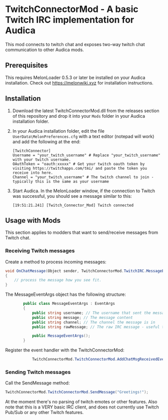 # TwitchConnectorMod - A basic Twitch IRC implementation for Audica



This mod connects to twitch chat and exposes two-way twitch chat communication to other Audica mods. 



## Prerequisites

This requires MelonLoader 0.5.3 or later be installed on your Audica installation.  Check out https://melonwiki.xyz for installation instructions. 

## Installation

1. Download the latest TwitchConnectorMod.dll from the releases section of this repository and drop it into your `Mods` folder in your Audica installation folder.

2. In your Audica installation folder, edit the file `UserData\MelonPreferences.cfg` with a text editor (notepad will work) and add the following at the end:

   ```
   [TwitchConnector]
   Username = "your_twitch_username" # Replace "your_twitch_username" with your twitch username.
   OAuthToken = "oauth:xxxxx" # Get your twitch oauth token by visiting https://twitchapps.com/tmi/ and paste the token you receive into here.
   Channel = "your_twitch_username" # The twitch channel to join - typically this is the same as your username
   
   ```

3. Start Audica.  In the MelonLoader window, if the connection to Twitch was successful, you should see a message similar to this: 

   ```
   [19:51:21.241] [Twitch_Connector_Mod] Twitch connected
   ```

   

## Usage with Mods

This section applies to modders that want to send/receive messages from Twitch chat.



### Receiving Twitch messages

Create a method to process incoming messages:

```csharp
void OnChatMessage(Object sender, TwitchConnectorMod.TwitchIRC.MessageEventArgs eventArgs)
{
    // process the message how you see fit.
}

```

The MessageEventArgs object has the following structure:

```csharp
        public class MessageEventArgs : EventArgs
        {
            public string username; // The username that sent the message
            public string message; // The message content
            public string channel; // The channel the message is in
            public string rawMessage; // The raw IRC message - useful to parse lower-level twitch info if needed.

            public MessageEventArgs();
        }

```



Register the event handler with the TwitchConnectorMod:

```csharp
            TwitchConnectorMod.TwitchConnectorMod.AddChatMsgReceivedEventHandler(OnChatMessage);

```



### Sending Twitch messages

Call the SendMessage method:

```csharp
TwitchConnectorMod.TwitchConnectorMod.SendMessage("Greetings!");
```



At the moment there's no parsing of twitch emotes or other features. Also note that this is a VERY basic IRC client, and does not currently use Twitch Pub/Sub or any other Twitch features.  